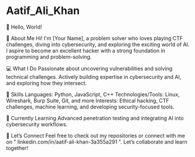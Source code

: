 # Aatif_Ali_Khan

👋 Hello, World!

🌟 About Me
Hi! I'm [Your Name], a problem solver who loves playing CTF challenges, diving into cybersecurity, and exploring the exciting world of AI. I aspire to become an excellent hacker with a strong foundation in programming and problem-solving.

💻 What I Do
Passionate about uncovering vulnerabilities and solving technical challenges.
Actively building expertise in cybersecurity and AI, and exploring how they intersect.

🚀 Skills
Languages: Python, JavaScript, C++
Technologies/Tools: Linux, Wireshark, Burp Suite, Git, and more
Interests: Ethical hacking, CTF challenges, machine learning, and developing security-focused tools.

🌱 Currently Learning
Advanced penetration testing and integrating AI into cybersecurity workflows.

🤝 Let’s Connect
Feel free to check out my repositories or connect with me on " linkedin.com/in/aatif-ali-khan-3a355a291 ". Let’s collaborate and learn together!
